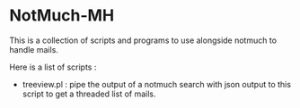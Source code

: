 NotMuch-MH
=================

This is a collection of scripts and programs to use
alongside notmuch to handle mails.

Here is a list of scripts :
 - treeview.pl : pipe the output of a notmuch search
                 with json output to this script to
                 get a threaded list of mails.

